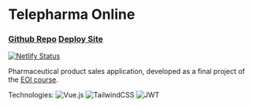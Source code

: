 # Telepharma Online

### [Github Repo](https://github.com/samuglz/Telepharma) [Deploy Site](https://telepharma.netlify.app/)

[![Netlify Status](https://api.netlify.com/api/v1/badges/d8acc56a-1cb9-4149-9af7-a716ca5d8eee/deploy-status)](https://app.netlify.com/sites/samuglz/deploys)

Pharmaceutical product sales application, developed as a final project of the [EOI course](https://www.eoi.es/es).

Technologies:
![Vue.js](https://img.shields.io/badge/vuejs-%2335495e.svg?style=for-the-badge&logo=vuedotjs&logoColor=%234FC08D)
![TailwindCSS](https://img.shields.io/badge/tailwindcss-%2338B2AC.svg?style=for-the-badge&logo=tailwind-css&logoColor=white)
![JWT](https://img.shields.io/badge/JWT-black?style=for-the-badge&logo=JSON%20web%20tokens)